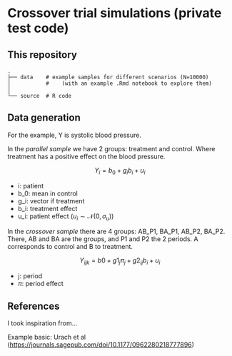 # Crossover trial simulations (private test code)

## This repository

```
.
├── data    # example samples for different scenarios (N=10000)
│           #    (with an example .Rmd notebook to explore them)
│   
└── source  # R code
```

## Data generation
For the example, Y is systolic blood pressure.

In the *parallel sample* we have 2 groups: treatment and control. Where treatment 
has a positive effect on the blood pressure.

$$
Y_i = b_0 + g_ib_i + u_i
$$

- i: patient
- b_0: mean in control
- g_i: vector if treatment
- b_i: treatment effect
- u_i: patient effect ($u_i \sim \mathcal{N}(0, \sigma_u)$)

In the *crossover sample* there are 4 groups: AB_P1, BA_P1, AB_P2, BA_P2. 
There, AB and BA are the groups, and P1 and P2 the 2 periods. A corresponds to control
and B to treatment.

$$
Y_{ijk} = b0 + g1_j\pi_j + g2_{ij}b_i + u_i
$$

- j: period
- $\pi$: period effect


## References
I took inspiration from...

Example basic: Urach et al (https://journals.sagepub.com/doi/10.1177/0962280218777896)





